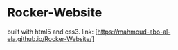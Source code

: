 # Rocker-Website
built with html5 and css3. link: [https://mahmoud-abo-al-ela.github.io/Rocker-Website/]
